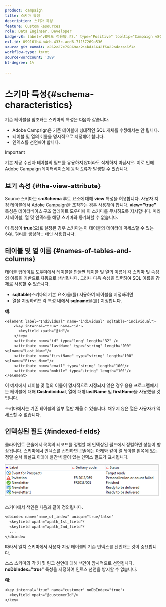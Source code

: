 ```yaml
---
product: campaign
title: 스키마 특성
description: 스키마 특성
feature: Custom Resources
role: Data Engineer, Developer
badge-v8: label="v8에도 적용됩니다." type="Positive" tooltip="Campaign v8에도 적용됩니다."
exl-id: 099161b4-b4cb-433c-aed6-71157269a536
source-git-commit: c262c27e75869ae2e4bd45642f5a22adec4a5f1e
workflow-type: tm+mt
source-wordcount: '389'
ht-degree: 1%

---
```


# 스키마 특성{#schema-characteristics}



기존 테이블을 참조하는 스키마의 특성은 다음과 같습니다.

* Adobe Campaign은 기존 테이블에 상대적인 SQL 개체를 수정해서는 안 됩니다.
* 테이블 및 열의 이름을 명시적으로 지정해야 합니다.
* 인덱스를 선언해야 합니다.

>[!IMPORTANT]
>
>기본 제공 수신자 테이블의 필드를 유용하지 않더라도 삭제하지 마십시오. 이로 인해 Adobe Campaign 데이터베이스에 동작 오류가 발생할 수 있습니다.

## 보기 속성 {#the-view-attribute}

Source 스키마는 **srcSchema** 루트 요소에 대해 **view** 특성을 허용합니다. 사용자 지정 테이블에서 Adobe Campaign을 조작하는 경우 사용해야 합니다. **view=&quot;true&quot;** 특성은 데이터베이스 구조 업데이트 도우미에 이 스키마를 무시하도록 지시합니다. 따라서 테이블, 열 및 인덱스를 해당 스키마와 동기화할 수 없습니다.

이 특성이 **true**(으)로 설정된 경우 스키마는 이 테이블의 데이터에 액세스할 수 있는 SQL 쿼리를 생성하는 데만 사용됩니다.

## 테이블 및 열 이름 {#names-of-tables-and-columns}

테이블 업데이트 도우미에서 테이블을 만들면 테이블 및 열의 이름이 각 스키마 및 속성의 이름을 기반으로 자동으로 생성됩니다. 그러나 다음 속성을 입력하여 SQL 이름을 강제로 사용할 수 있습니다.

* **sqltable**(스키마의 기본 요소)을(를) 사용하여 테이블을 지정하려면
* 열을 지정하려면 각 특성 내에서 **sqlname**&#x200B;을(를) 지정합니다.

**예**:

```
<element label="Individual" name="individual" sqltable="individual">
    <key internal="true" name="id">
      <keyfield xpath="@id"/>
    </key> 
    <attribute name="id" type="long" length="32" />
    <attribute name="lastName" type="string" length="100" sqlname="Last_Name"/>
    <attribute name="firstName" type="string" length="100" sqlname="First_Name"/>
    <attribute name="email" type="string" length="100"/>
    <attribute name="mobile" type="string" length="100"/>
</element>
```

이 예제에서 테이블 및 열의 이름이 명시적으로 지정되지 않은 경우 응용 프로그램에서는 테이블에 대해 **CusIndividual**, 열에 대해 **lastName** 및 **firstName**&#x200B;을 사용했을 것입니다.

스키마에서는 기존 테이블의 일부 열만 채울 수 있습니다. 채우지 않은 열은 사용자가 액세스할 수 없습니다.

## 인덱싱된 필드 {#indexed-fields}

클라이언트 콘솔에서 목록의 레코드를 정렬할 때 인덱싱된 필드에서 정렬하면 성능이 향상됩니다. 스키마에서 인덱스를 선언하면 콘솔에는 아래와 같이 열 레이블 왼쪽에 있는 정렬 순서 화살표 아래에 빨간색 줄이 있는 인덱스 필드가 표시됩니다.

![](assets/s_ncs_integration_mapping_index.png)

스키마에서 색인은 다음과 같이 정의됩니다.

```
<dbindex name="name_of_index" unique="true/false"
  <keyfield xpath="xpath_1st_field"/
  <keyfield xpath="xpath_2nd_field"/
  ...
</dbindex
```

따라서 일치 스키마에서 사용자 지정 테이블의 기존 인덱스를 선언하는 것이 중요합니다.

소스 스키마의 각 키 및 링크 선언에 대해 색인이 암시적으로 선언됩니다. **noDbIndex=&quot;true&quot;** 특성을 지정하여 인덱스 선언을 방지할 수 없습니다.

**예**:

```
<key internal="true" name="customer" noDbIndex="true">
  <keyfield xpath="@customerId"/>
</key>
```
